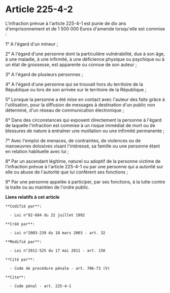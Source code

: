 # Article 225-4-2

L'infraction prévue à l'article 225-4-1 est punie de dix ans d'emprisonnement et de 1 500 000 Euros d'amende lorsqu'elle est
commise :

1° A l'égard d'un mineur ;

2° A l'égard d'une personne dont la particulière vulnérabilité, due à son âge, à une maladie, à une infirmité, à une
déficience physique ou psychique ou à un état de grossesse, est apparente ou connue de son auteur ;

3° A l'égard de plusieurs personnes ;

4° A l'égard d'une personne qui se trouvait hors du territoire de la République ou lors de son arrivée sur le territoire de
la République ;

5° Lorsque la personne a été mise en contact avec l'auteur des faits grâce à l'utilisation, pour la diffusion de messages à
destination d'un public non déterminé, d'un réseau de communication électronique   ;

6° Dans des circonstances qui exposent directement la personne à l'égard de laquelle l'infraction est commise à un risque
immédiat de mort ou de blessures de nature à entraîner une mutilation ou une infirmité permanente ;

7° Avec l'emploi de menaces, de contraintes, de violences ou de manoeuvres dolosives visant l'intéressé, sa famille ou une
personne étant en relation habituelle avec lui ;

8° Par un ascendant légitime, naturel ou adoptif de la personne victime de l'infraction prévue à l'article 225-4-1 ou par une
personne qui a autorité sur elle ou abuse de l'autorité que lui confèrent ses fonctions ;

9° Par une personne appelée à participer, par ses fonctions, à la lutte contre la traite ou au maintien de l'ordre public.

**Liens relatifs à cet article**

	**Codifié par**:

	  - Loi n°92-684 du 22 juillet 1992

	**Créé par**:

	  - Loi n°2003-239 du 18 mars 2003 - art. 32

	**Modifié par**:

	  - Loi n°2011-525 du 17 mai 2011 - art. 150

	**Cité par**:

	  - Code de procédure pénale - art. 706-73 (V)

	**Cite**:

	  - Code pénal - art. 225-4-1
